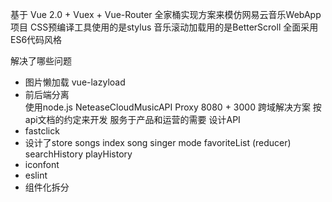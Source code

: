 基于 Vue 2.0 + Vuex + Vue-Router 全家桶实现方案来模仿网易云音乐WebApp项目
CSS预编译工具使用的是stylus 音乐滚动加载用的是BetterScroll 全面采用ES6代码风格

解决了哪些问题
- 图片懒加载  vue-lazyload
- 前后端分离  
  使用node.js NeteaseCloudMusicAPI  Proxy 8080 + 3000
  跨域解决方案 按api文档的约定来开发
  服务于产品和运营的需要 设计API
- fastclick
- 设计了store
    songs index song singer mode favoriteList   (reducer)
    searchHistory  playHistory
- iconfont
- eslint
- 组件化拆分

